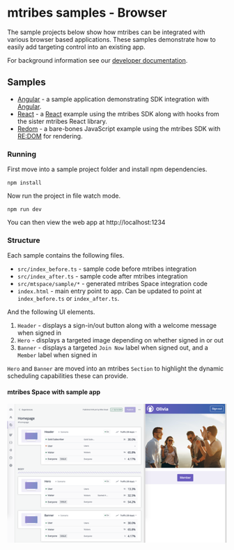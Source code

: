 # mtribes samples - Browser

The sample projects below show how mtribes can be integrated with various browser based applications.
These samples demonstrate how to easily add targeting control into an existing app.

For background information see our [developer documentation](https://developers.mtribes.com/docs/sdk/getting-started).

## Samples

- [Angular](/angular) - a sample application demonstrating SDK integration with [Angular](https://angular.io).
- [React](/react) - a [React](https://reactjs.org) example using the mtribes SDK along with hooks from the sister mtribes React library.
- [Redom](/redom) - a bare-bones JavaScript example using the mtribes SDK with
  [RE:DOM](https://redom.js.org) for rendering.

### Running

First move into a sample project folder and install npm dependencies.

```
npm install
```

Now run the project in file watch mode.

```
npm run dev
```

You can then view the web app at http://localhost:1234

### Structure

Each sample contains the following files.

- `src/index_before.ts` - sample code before mtribes integration
- `src/index_after.ts` - sample code after mtribes integration
- `src/mtspace/sample/*` - generated mtribes Space integration code
- `index.html` - main entry point to app. Can be updated to point at
  `index_before.ts` or `index_after.ts`.

And the following UI elements.

1. `Header` - displays a sign-in/out button along with a welcome message when signed in
2. `Hero` - displays a targeted image depending on whether signed in or out
3. `Banner` - displays a targeted `Join Now` label when signed out, and a `Member` label when signed in

`Hero` and `Banner` are moved into an mtribes `Section` to highlight the dynamic scheduling
capabilities these can provide.

#### mtribes Space with sample app

![sample](sample.png)

